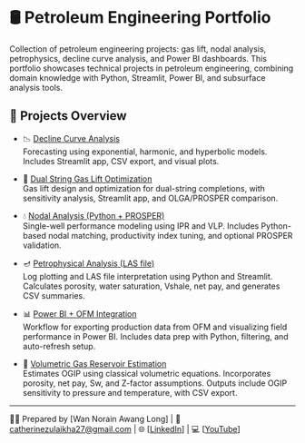 # 🛢️ Petroleum Engineering Portfolio
Collection of petroleum engineering projects: gas lift, nodal analysis, petrophysics, decline curve analysis, and Power BI dashboards.
This portfolio showcases technical projects in petroleum engineering, combining domain knowledge with Python, Streamlit, Power BI, and subsurface analysis tools.

## 📁 Projects Overview

- 📉 [Decline Curve Analysis](Decline_Curve_Analysis/)    
Forecasting using exponential, harmonic, and hyperbolic models. Includes Streamlit app, CSV export, and visual plots.

- 🎯 [Dual String Gas Lift Optimization](Gas_Lift_Optimization/)  
Gas lift design and optimization for dual-string completions, with sensitivity analysis, Streamlit app, and OLGA/PROSPER comparison.

- 💧 [Nodal Analysis (Python + PROSPER)](Nodal_Analysis/)  
Single-well performance modeling using IPR and VLP. Includes Python-based nodal matching, productivity index tuning, and optional PROSPER validation.

- 🪔 [Petrophysical Analysis (LAS file)](Petrophysical_Analysis/)  
Log plotting and LAS file interpretation using Python and Streamlit. Calculates porosity, water saturation, Vshale, net pay, and generates CSV summaries.

- 📊 [Power BI + OFM Integration](Power_BI_OFM_Integration/)    
Workflow for exporting production data from OFM and visualizing field performance in Power BI. Includes data prep with Python, filtering, and auto-refresh setup.

- 🧮 [Volumetric Gas Reservoir Estimation](Volumetric_Gas_Reservoir/)  
Estimates OGIP using classical volumetric equations. Incorporates porosity, net pay, Sw, and Z-factor assumptions. Outputs include OGIP sensitivity to pressure and temperature, with CSV export.

---
👩‍💻 Prepared by [Wan Norain Awang Long] | 📧 catherinezulaikha27@gmail.com | 🌐 [[LinkedIn](https://linkedin.com/in/wannorainawanglong/)] | 💻 [[YouTube](https://www.youtube.com/@noraeeneleanor)]
